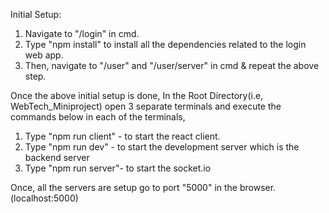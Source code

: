 Initial Setup:
1. Navigate to "/login" in cmd.
2. Type "npm install" to install all the dependencies related to the login web app.
3. Then, navigate to "/user" and "/user/server" in cmd & repeat the above step.


Once the above initial setup is done,
In the Root Directory(i.e, WebTech_Miniproject) open 3 separate terminals and execute the commands below in each of the terminals,
1. Type "npm run client" - to start the react client.
2. Type "npm run dev" - to start the development server which is the backend server
3. Type "npm run server"- to start the socket.io

Once, all the servers are setup go to port "5000" in the browser.(localhost:5000)
